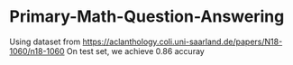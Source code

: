 # Primary-Math-Question-Answering
Using dataset from https://aclanthology.coli.uni-saarland.de/papers/N18-1060/n18-1060
On test set, we achieve 0.86 accuray
